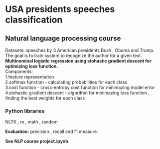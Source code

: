 # USA presidents speeches classification

<p align="center">
  <width="750" height="300" img src="https://www.latimes.com/projects/la-na-pol-trump-obama-bush-cabinet/static/img/topper.png">
</p>

## Natural language processing course
Datasets: speeches by 3 American presidents Bush , Obama and Trump. <br>
The goal is to train system to recognize the author for a given text. <br>
**Multinominal logistic regression using stohastic gradient descent for optimizing loss function.** <br>
Components: <br>
1.feature representation <br>
2.softmax function - calculating probabilities for each class <br>
3.cost function - cross-entropy cost function for minimazing model error <br>
4.stohastic gradient descent - algorithm for minimazing loss function , finding the best weights for each class <br>

### Python libraries
NLTK , re ,  math , random

**Evaluation:** precision , recall and f1 measure.

**See NLP course project.ipynb**
